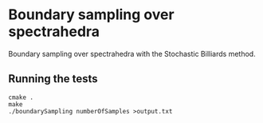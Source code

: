# Boundary sampling over spectrahedra

Boundary sampling over spectrahedra with the Stochastic Billiards method.

## Running the tests

```
cmake .
make
./boundarySampling numberOfSamples >output.txt
```
